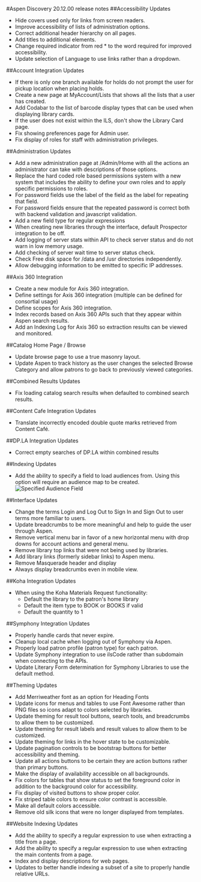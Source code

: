 #Aspen Discovery 20.12.00 release notes
##Accessibility Updates
- Hide covers used only for links from screen readers.
- Improve accessibility of lists of administration options.
- Correct additional header hierarchy on all pages.
- Add titles to additional elements.
- Change required indicator from red * to the word required for improved accessibility.
- Update selection of Language to use links rather than a dropdown.

##Account Integration Updates
- If there is only one branch available for holds do not prompt the user for pickup location when placing holds. 
- Create a new page at MyAccount/Lists that shows all the lists that a user has created. 
- Add Codabar to the list of barcode display types that can be used when displaying library cards. 
- If the user does not exist within the ILS, don't show the Library Card page.
- Fix showing preferences page for Admin user.
- Fix display of roles for staff with administration privileges.

##Administration Updates
- Add a new administration page at /Admin/Home with all the actions an administrator can take with descriptions of those options.
- Replace the hard coded role based permissions system with a new system that includes the ability to define your own roles and to apply specific permissions to roles.  
- For password fields use the label of the field as the label for repeating that field.
- For password fields ensure that the repeated password is correct both with backend validation and javascript validation. 
- Add a new field type for regular expressions
- When creating new libraries through the interface, default Prospector integration to be off. 
- Add logging of server stats within API to check server status and do not warn in low memory usage.
- Add checking of server wait time to server status check. 
- Check Free disk space for /data and /usr directories independently. 
- Allow debugging information to be emitted to specific IP addresses. 

##Axis 360 Integration
- Create a new module for Axis 360 integration.
- Define settings for Axis 360 integration (multiple can be defined for consortial usage)
- Define scopes for Axis 360 integration. 
- Index records based on Axis 360 APIs such that they appear within Aspen search results. 
- Add an Indexing Log for Axis 360 so extraction results can be viewed and monitored. 

##Catalog Home Page / Browse 
- Update browse page to use a true masonry layout.
- Update Aspen to track history as the user changes the selected Browse Category and allow patrons to go back to previously viewed categories. 

##Combined Results Updates
- Fix loading catalog search results when defaulted to combined search results.

##Content Cafe Integration Updates
- Translate incorrectly encoded double quote marks retrieved from Content Café. 

##DP.LA Integration Updates
- Correct empty searches of DP.LA within combined results

##Indexing Updates
- Add the ability to specify a field to load audiences from. Using this option will require an audience map to be created. 
  ![Specified Audience Field](/release_notes/images/20_12_00_specified_audience_field.png)
  
##Interface Updates
- Change the terms Login and Log Out to Sign In and Sign Out to user terms more familiar to users.
- Update breadcrumbs to be more meaningful and help to guide the user through Aspen. 
- Remove vertical menu bar in favor of a new horizontal menu with drop downs for account actions and general menu. 
- Remove library top links that were not being used by libraries. 
- Add library links (formerly sidebar links) to Aspen menu.
- Remove Masquerade header and display 
- Always display breadcrumbs even in mobile view. 

##Koha Integration Updates
- When using the Koha Materials Request functionality: 
  - Default the library to the patron's home library
  - Default the item type to BOOK or BOOKS if valid
  - Default the quantity to 1

##Symphony Integration Updates
- Properly handle cards that never expire.
- Cleanup local cache when logging out of Symphony via Aspen.
- Properly load patron profile (patron type) for each patron.
- Update Symphony integration to use ilsCode rather than subdomain when connecting to the APIs.
- Update Literary Form determination for Symphony Libraries to use the default method.

##Theming Updates
- Add Merriweather font as an option for Heading Fonts
- Update icons for menus and tables to use Font Awesome rather than PNG files so icons adapt to colors selected by libraries.
- Update theming for result tool buttons, search tools, and breadcrumbs to allow them to be customized.
- Update theming for result labels and result values to allow them to be customized.
- Update theming for links in the hover state to be customizable.
- Update pagination controls to be bootstrap buttons for better accessibility and theming.
- Update all actions buttons to be certain they are action buttons rather than primary buttons. 
- Make the display of availability accessible on all backgrounds.
- Fix colors for tables that show status to set the foreground color in addition to the background color for accessibility. 
- Fix display of visited buttons to show proper color. 
- Fix striped table colors to ensure color contrast is accessible.
- Make all default colors accessible. 
- Remove old silk icons that were no longer displayed from templates. 

##Website Indexing Updates 
- Add the ability to specify a regular expression to use when extracting a title from a page.
- Add the ability to specify a regular expression to use when extracting the main contents from a page.
- Index and display descriptions for web pages.
- Updates to better handle indexing a subset of a site to properly handle relative URLs.
